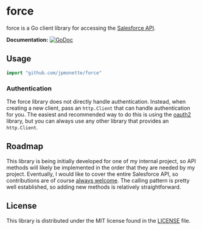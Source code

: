 # force

force is a Go client library for accessing the [Salesforce API](https://developer.salesforce.com/docs/atlas.en-us.api_rest.meta/).

**Documentation:** [![GoDoc](https://godoc.org/github.com/jpmonette/force?status.svg)](https://godoc.org/github.com/jpmonette/force)  

## Usage

```go
import "github.com/jpmonette/force"
```

### Authentication

The force library does not directly handle authentication.  Instead, when
creating a new client, pass an `http.Client` that can handle authentication for
you.  The easiest and recommended way to do this is using the
[oauth2](https://godoc.org/golang.org/x/oauth2) library, but you can always use
any other library that provides an `http.Client`.


## Roadmap

This library is being initially developed for one of my internal project,
so API methods will likely be implemented in the order that they are
needed by my project. Eventually, I would like to cover the entire
Salesforce API, so contributions are of course [always welcome][contributing].  The
calling pattern is pretty well established, so adding new methods is relatively
straightforward.

[contributing]: CONTRIBUTING.md


## License

This library is distributed under the MIT license found in the [LICENSE](./LICENSE)
file.
